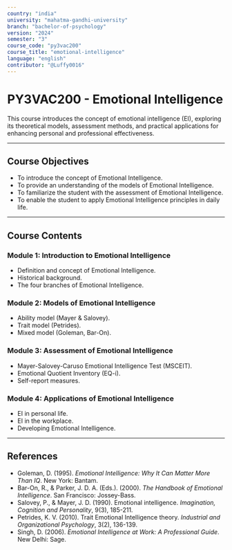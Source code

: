 ```yaml
---
country: "india"
university: "mahatma-gandhi-university"
branch: "bachelor-of-psychology"
version: "2024"
semester: "3"
course_code: "py3vac200"
course_title: "emotional-intelligence"
language: "english"
contributor: "@Luffy0016"
---
```

# PY3VAC200 - Emotional Intelligence

This course introduces the concept of emotional intelligence (EI), exploring its theoretical models, assessment methods, and practical applications for enhancing personal and professional effectiveness.

---
## Course Objectives

* To introduce the concept of Emotional Intelligence.
* To provide an understanding of the models of Emotional Intelligence.
* To familiarize the student with the assessment of Emotional Intelligence.
* To enable the student to apply Emotional Intelligence principles in daily life.

---
## Course Contents

### Module 1: Introduction to Emotional Intelligence  
* Definition and concept of Emotional Intelligence.
* Historical background.
* The four branches of Emotional Intelligence.

### Module 2: Models of Emotional Intelligence  
* Ability model (Mayer & Salovey).
* Trait model (Petrides).
* Mixed model (Goleman, Bar-On).

### Module 3: Assessment of Emotional Intelligence  
* Mayer-Salovey-Caruso Emotional Intelligence Test (MSCEIT).
* Emotional Quotient Inventory (EQ-i).
* Self-report measures.

### Module 4: Applications of Emotional Intelligence  
* EI in personal life.
* EI in the workplace.
* Developing Emotional Intelligence.

---
## References
* Goleman, D. (1995). *Emotional Intelligence: Why It Can Matter More Than IQ*. New York: Bantam.
* Bar-On, R., & Parker, J. D. A. (Eds.). (2000). *The Handbook of Emotional Intelligence*. San Francisco: Jossey-Bass.
* Salovey, P., & Mayer, J. D. (1990). Emotional intelligence. *Imagination, Cognition and Personality*, 9(3), 185-211.
* Petrides, K. V. (2010). Trait Emotional Intelligence theory. *Industrial and Organizational Psychology*, 3(2), 136-139.
* Singh, D. (2006). *Emotional Intelligence at Work: A Professional Guide*. New Delhi: Sage.
